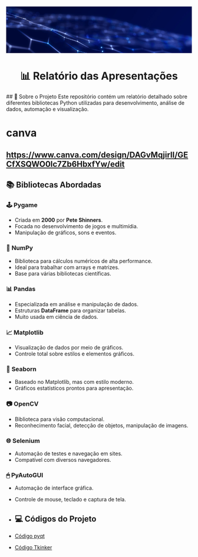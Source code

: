 <!-- Capa do Projeto -->
<p align="center">
  <img src="capa.png.png" alt="Capa do Projeto" width="800"/>
</p>

<!-- Título -->
<h1 align="center">📊 Relatório das Apresentações</h1>
## 📌 Sobre o Projeto
Este repositório contém um relatório detalhado sobre diferentes bibliotecas Python utilizadas para desenvolvimento, análise de dados, automação e visualização.

# canva
https://www.canva.com/design/DAGvMqjirlI/GECfXSQWO0Ic7Zb6HbxfYw/edit
---

## 📚 Bibliotecas Abordadas

### 🕹 **Pygame**
- Criada em **2000** por **Pete Shinners**.
- Focada no desenvolvimento de jogos e multimídia.
- Manipulação de gráficos, sons e eventos.

### 🔢 **NumPy**
- Biblioteca para cálculos numéricos de alta performance.
- Ideal para trabalhar com arrays e matrizes.
- Base para várias bibliotecas científicas.

### 📊 **Pandas**
- Especializada em análise e manipulação de dados.
- Estruturas **DataFrame** para organizar tabelas.
- Muito usada em ciência de dados.

### 📈 **Matplotlib**
- Visualização de dados por meio de gráficos.
- Controle total sobre estilos e elementos gráficos.

### 🎨 **Seaborn**
- Baseado no Matplotlib, mas com estilo moderno.
- Gráficos estatísticos prontos para apresentação.

### 📷 **OpenCV**
- Biblioteca para visão computacional.
- Reconhecimento facial, detecção de objetos, manipulação de imagens.

### 🌐 **Selenium**
- Automação de testes e navegação em sites.
- Compatível com diversos navegadores.

### 🖱 **PyAutoGUI**
- Automação de interface gráfica.
- Controle de mouse, teclado e captura de tela.

- ## 💻 Códigos do Projeto

- [Código pyqt](pyqt.py)
- [Código Tkinker](tkinker.py)
